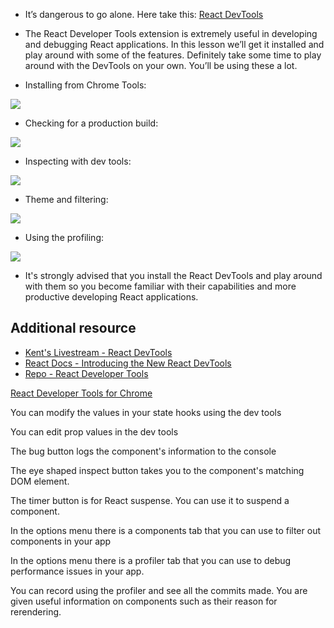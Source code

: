 - It’s dangerous to go alone. Here take this: [React DevTools](https://chrome.google.com/webstore/detail/react-developer-tools/fmkadmapgofadopljbjfkapdkoienihi?hl=en)
- The React Developer Tools extension is extremely useful in developing and debugging React applications. In this lesson we’ll get it installed and play around with some of the features. Definitely take some time to play around with the DevTools on your own. You’ll be using these a lot.

- Installing from Chrome Tools:

![](https://res.cloudinary.com/dg3gyk0gu/image/upload/v1591296084/transcript-images/react-install-and-use-react-devtools-devtools.jpg)

- Checking for a production build:

![](https://res.cloudinary.com/dg3gyk0gu/image/upload/v1591296082/transcript-images/react-install-and-use-react-devtools-twitter.jpg)

- Inspecting with dev tools:

![](https://res.cloudinary.com/dg3gyk0gu/image/upload/v1591296084/transcript-images/react-install-and-use-react-devtools-devtools2.jpg)

- Theme and filtering:

![](https://res.cloudinary.com/dg3gyk0gu/image/upload/v1591296083/transcript-images/react-install-and-use-react-devtools-filter.jpg)

- Using the profiling:

![](https://res.cloudinary.com/dg3gyk0gu/image/upload/v1591296084/transcript-images/react-install-and-use-react-devtools-profiler.jpg)

- It's strongly advised that you install the React DevTools and play around with them so you become familiar with their capabilities and more productive developing React applications.

## Additional resource

- [Kent's Livestream - React DevTools](https://www.youtube.com/watch?v=DQjMiKEwl_E&feature=youtu.be)
- [React Docs - Introducing the New React DevTools](https://reactjs.org/blog/2019/08/15/new-react-devtools.html)
- [Repo - React Developer Tools](https://github.com/bvaughn/react-devtools)

<TimeStamp start="0:30" end="0:40">
  
  [React Developer Tools for Chrome](https://chrome.google.com/webstore/detail/react-developer-tools/fmkadmapgofadopljbjfkapdkoienihi?hl=en)
  
</TimeStamp>

<TimeStamp start="2:00" end="2:05">
  
  You can modify the values in your state hooks using the dev tools
  
</TimeStamp>

<TimeStamp start="2:25" end="2:29">
  
  You can edit prop values in the dev tools 
  
</TimeStamp>

<TimeStamp start="2:58" end="3:06">
  
  The bug button logs the component's information to the console
  
</TimeStamp>

<TimeStamp start="3:16" end="3:22">
  
  The eye shaped inspect button takes you to the component's matching DOM element. 
  
</TimeStamp>

<TimeStamp start="3:24" end="3:32">
  
  The timer button is for React suspense. You can use it to suspend a component. 
  
</TimeStamp>

<TimeStamp start="3:38" end="3:50">
  
  In the options menu there is a components tab that you can use to filter out components in your app
  
</TimeStamp>

<TimeStamp start="4:00" end="4:15">
  
  In the options menu there is a profiler tab that you can use to debug performance issues in your app.
  
</TimeStamp>

<TimeStamp start="4:25" end="5:10">
  
  You can record using the profiler and see all the commits made. You are given useful information on components such as their reason for rerendering. 
  
</TimeStamp>